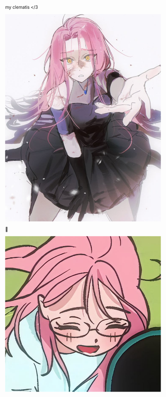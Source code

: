 my clematis &lt;/3

![image alt](https://github.com/aevsria/mizi./blob/main/mizi3.jpg?raw=true)

💝

![image alt](https://github.com/aevsria/mizi./blob/main/mizi5.jpg?raw=true)
